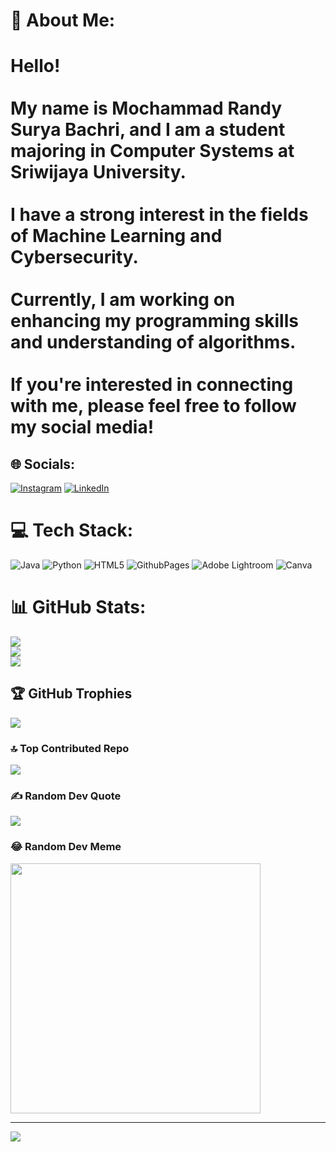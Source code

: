 # 🤖 About Me:
# Hello! <br><br>My name is **Mochammad Randy Surya Bachri**, and I am a student majoring in **Computer Systems** at Sriwijaya University.<br><br>I have a strong interest in the fields of Machine Learning and Cybersecurity. <br><br>Currently, I am working on enhancing my programming skills and understanding of algorithms. <br><br>If you're interested in connecting with me, please feel free to follow my social media!


## 🌐 Socials:
[![Instagram](https://img.shields.io/badge/Instagram-%23E4405F.svg?logo=Instagram&logoColor=white)](https://instagram.com/randy.sb) [![LinkedIn](https://img.shields.io/badge/LinkedIn-%230077B5.svg?logo=linkedin&logoColor=white)](https://linkedin.com/in/randybachri) 

# 💻 Tech Stack:
![Java](https://img.shields.io/badge/java-%23ED8B00.svg?style=for-the-badge&logo=openjdk&logoColor=white) ![Python](https://img.shields.io/badge/python-3670A0?style=for-the-badge&logo=python&logoColor=ffdd54) ![HTML5](https://img.shields.io/badge/html5-%23E34F26.svg?style=for-the-badge&logo=html5&logoColor=white) ![GithubPages](https://img.shields.io/badge/github%20pages-121013?style=for-the-badge&logo=github&logoColor=white) ![Adobe Lightroom](https://img.shields.io/badge/Adobe%20Lightroom-31A8FF.svg?style=for-the-badge&logo=Adobe%20Lightroom&logoColor=white) ![Canva](https://img.shields.io/badge/Canva-%2300C4CC.svg?style=for-the-badge&logo=Canva&logoColor=white)

# 📊 GitHub Stats:
![](https://github-readme-stats.vercel.app/api?username=bachrirandy&theme=tokyonight&hide_border=false&include_all_commits=false&count_private=false)<br/>
![](https://github-readme-streak-stats.herokuapp.com/?user=bachrirandy&theme=tokyonight&hide_border=false)<br/>
![](https://github-readme-stats.vercel.app/api/top-langs/?username=bachrirandy&theme=tokyonight&hide_border=false&include_all_commits=false&count_private=false&layout=compact)

## 🏆 GitHub Trophies
![](https://github-profile-trophy.vercel.app/?username=bachrirandy&theme=tokyonight&no-frame=false&no-bg=false&margin-w=4)

### 🔝 Top Contributed Repo
![](https://github-contributor-stats.vercel.app/api?username=bachrirandy&limit=5&theme=tokyonight&combine_all_yearly_contributions=true)

### ✍️ Random Dev Quote
![](https://quotes-github-readme.vercel.app/api?type=horizontal&theme=tokyonight)

### 😂 Random Dev Meme
<img src='https://randommeme-five.vercel.app/' style="height: 400px;"/>

---
[![](https://visitcount.itsvg.in/api?id=bachrirandy&icon=0&color=0)](https://visitcount.itsvg.in)


